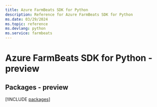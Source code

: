 ```yaml
---
title: Azure FarmBeats SDK for Python
description: Reference for Azure FarmBeats SDK for Python
ms.date: 03/29/2024
ms.topic: reference
ms.devlang: python
ms.service: farmbeats
---
```

# Azure FarmBeats SDK for Python - preview
## Packages - preview
[!INCLUDE [packages](farmbeats-index.md)]